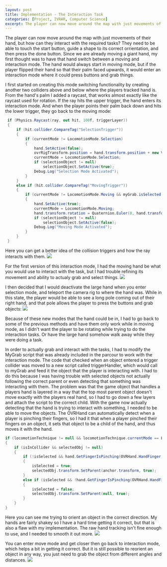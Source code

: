 ```yaml
---
layout: post
title: Implementation - The Interaction Task
categories: [Project, IVRAR, Computer Science]
excerpt: The player can now move around the map with just movements of their hand, but how can they interact with the required tasks?
---
```


The player can now move around the map with just movements of their hand, but how can they interact with the required tasks?
They need to be able to touch the start button, guide a shape to its correct orrientation, and then press the done button. 
Since we are already moving a giant hand, my first thought was to have that hand switch between a moving and interaction mode.
The hand would always start in moving mode, but if the player flipped their hand so that their palm faced upwards, it would enter an interaction mode where it could press buttons and grab things.

I first started on creating this mode switching functionality by creating another two colliders above and below where the players tracked hand is. 
From the hand's palm I added a raycast, that works almost exactly like the raycast used for rotation.
If the ray hits the upper trigger, the hand enters its interaction mode. And when the player points their palm back down and hits the lower trigger, they go back to the moving mode:

```cs
 if (Physics.Raycast(ray, out hit, 100f, triggerLayer))
 {
     if (hit.collider.CompareTag("SelectionTrigger"))
     {
         if (currentMode != LocomotionMode.Selection)
         {
             hand.SetActive(false);
             ovrRigTransform.position = hand.transform.position + new Vector3(0f,-0.6f, 0f);
             currentMode = LocomotionMode.Selection;
             if (selectionObject != null)
                 selectionObject.SetActive(true);
             Debug.Log("Selection Mode Activated");
         }
     }
     else if (hit.collider.CompareTag("MovingTrigger"))
     {
         if (currentMode != LocomotionMode.Moving && myGrab.isSelected != true)
         {
             hand.SetActive(true);
             currentMode = LocomotionMode.Moving;
             hand.transform.rotation = Quaternion.Euler(0, hand.transform.rotation.eulerAngles.y, hand.transform.rotation.eulerAngles.z);
             if (selectionObject != null)
                 selectionObject.SetActive(false);
             Debug.Log("Moving Mode Activated");
         }
     }
 }
```
Here you can get a better idea of the collision triggers and how the ray interacts with them.
![](/images/ChangingModes.gif)

For the first version of this interaction mode, I had the moving hand be what you would use to interact with the task, but I had trouble refining its movement and ability to actualy grab and select things.
![](/images/SelectionModeV1.gif)

I then decided that I would deactivate the large hand when you enter selection mode, and teleport the camera rig to where the hand was.
While in this state, the player would be able to see a long pole coming out of their right hand, and that pole allows the player to press the buttons and grab objects:
![](/images/SelectionModeV2.gif)

Because of these new modes that the hand could be in, I had to go back to some of the previous methods and have them only work while in moving mode, as I didn't want the player to be rotating while trying to do the interaction tasks.
Or have the large hand somehow walk away while they were doing a task.

In order to actually grab and interact with the tasks, I had to modify the MyGrab script that was already included in the parcour to work with the interaction mode.
The code that checked when an object entered a trigger collider was moved to a new script called triggerHandler, which would call to myGrab and feed it the object that the player is interacting with.
I had to do this because I was having trouble with selected objects not actually following the correct parent or even detecting that something was interacting with them.
The problem was that the game object that handles a players hand is layered in a way that the top most parent object doesn't move exactly with the players real hand, so I had to go down a few layers and attach the script to the correct child.
With the game now actually detecting that the hand is trying to interact with something, I needed to be able to move the objects.
The OVRHand can automatically detect when a player is pinching their fingers, so I had it that when a player pinched their fingers on an object, it sets that object to be a child of the hand, and thus moves it with the hand.
```cs
if (locomotionTechnique != null && locomotionTechnique.currentMode == LocomotionTechnique.LocomotionMode.Selection)
{
    if (isInCollider && selectedObj != null)
    {
        if (!isSelected && hand.GetFingerIsPinching(OVRHand.HandFinger.Index))
        {
            isSelected = true;
            selectedObj.transform.SetParent(anchor.transform, true);
        }
        else if (isSelected && !hand.GetFingerIsPinching(OVRHand.HandFinger.Index))
        {
            isSelected = false;
            selectedObj.transform.SetParent(null, true);
        }
    }
}
```
Here you can see me trying to orient an object in the correct direction. My hands are fairly shakey so I have a hard time getting it correct, but that is also a flaw with my implementation. The raw hand tracking isn't fine enough to use, and I needed to smooth it out more.
![](/images/ObjectTask1.gif)

You can enter move mode and get closer then go back to interaction mode, which helps a bit in getting it correct. But it is still possible to reorient an object in any way, you just need to grab the object from different angles and distances.
![](/images/ObjectTask2.gif)
